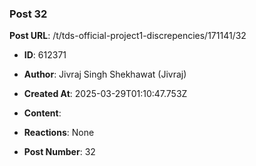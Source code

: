 ### Post 32
**Post URL**: /t/tds-official-project1-discrepencies/171141/32
- **ID**: 612371
- **Author**: Jivraj Singh Shekhawat (Jivraj)
- **Created At**: 2025-03-29T01:10:47.753Z
- **Content**:  
  
- **Reactions**: None
- **Post Number**: 32

